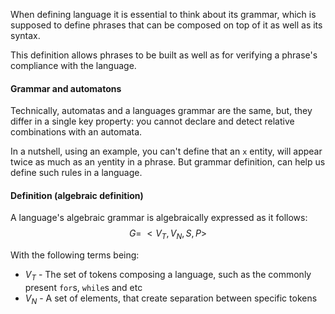 When defining language it is essential to think about its grammar, which is supposed to define phrases that can be composed on top of it as well as its syntax.

This definition allows phrases to be built as well as for verifying a phrase's compliance with the language.

#### Grammar and automatons
Technically, automatas and a languages grammar are the same, but, they differ in a single key property: you cannot declare and detect relative combinations with an automata. 

In a nutshell, using an example, you can't define that an ``x`` entity, will appear twice as much as an ``y``entity in a phrase. But grammar definition, can help us define such rules in a language. 

#### Definition (algebraic definition)
A language's algebraic grammar is algebraically expressed as it follows: 
$$G =\ \lt V_T, V_N, S, P \gt$$

With the following terms being:
- $V_T$ -  The set of tokens composing a language, such as the commonly present ``for``s, ``while``s and etc
- $V_N$ - A set of elements, that create separation between specific tokens